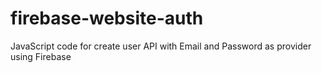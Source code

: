 # firebase-website-auth
JavaScript code for create user API with Email and Password as provider using Firebase
